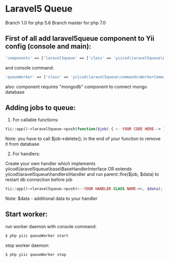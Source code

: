 Laravel5 Queue
==============
Branch 1.0 for php 5.6
Branch master for php 7.0

First of all add laravel5queue component to Yii config (console and main):
------------------------------------------------------------------------------------
```php
'components' => ['laravel5queue' => ['class' => 'yiicod\laravel5queue\Laravel5Queue']]
```

and console command:

```php
'queueWorker' => ['class' => 'yiicod\laravel5queue\commands\WorkerCommand'],
```

also: component requires "mongodb" component to connect mongo database


Adding jobs to queue:
---------------------

1. For callable functions: 
```php
Yii::app()->laravel5queue->push(function($job) { <--YOUR CODE HERE--> });
```

Note: you have to call $job->delete(); in the end of your function to remove it from database

2. For handlers:

Create your own handler which implements yiicod\laravel5queue\base\BaseHandlerInterface 
OR extends yiicod\laravel5queue\handlers\Handler and run parent::fire($job, $data) to restart db connection before job

```php
Yii::app()->laravel5queue->push(<--YOUR HANDLER CLASS NAME->>, $data);
```

Note: $data - additional data to your handler


Start worker:
------------

run worker daemon with console command: 
```php
$ php yiic queueWorker start
```
stop worker daemon:
```php
$ php yiic queueWorker stop
```